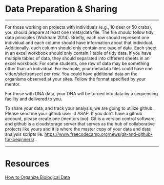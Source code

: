 # Data Preparation & Sharing

---

For those working on projects with individuals (e.g.,  10 deer or 50 crabs), you should prepare at least one (meta)data file. The file should follow tidy data principles (Wickham 2014). Briefly, each row should represent one individual and each column should have information about that individual. Additionally, each column should only contain one type of data. Each sheet in an excel workbook should only contain 1 table of tidy data. If you have multiple tables of data, they should separated into different sheets in an excel workbook. For some students, one row of data may be something other than an individual.  For example, your metadata files could have one video/site/transect per row. You could have additional data on the organisms observed at your sites. Follow the format specified by your mentor.

For those with DNA data, your DNA will be turned into data by a sequencing facility and delivered to you.

To share your data, and track your analysis, we are going to utilize github. Please send me your github user id ASAP. If you don’t have a github account, please create one (mentors too). Git is a version control software and github is a cloudstorage server that serves as the hub of collaborative projects like yours and it is where the master copy of your data and data analysis scripts lie. https://www.freecodecamp.org/news/git-and-github-for-beginners/ .

---

# Resources

[How to Organize Biological Data](https://github.com/tamucc-comp-bio/how_to/blob/main/howto_organize_data.md)
